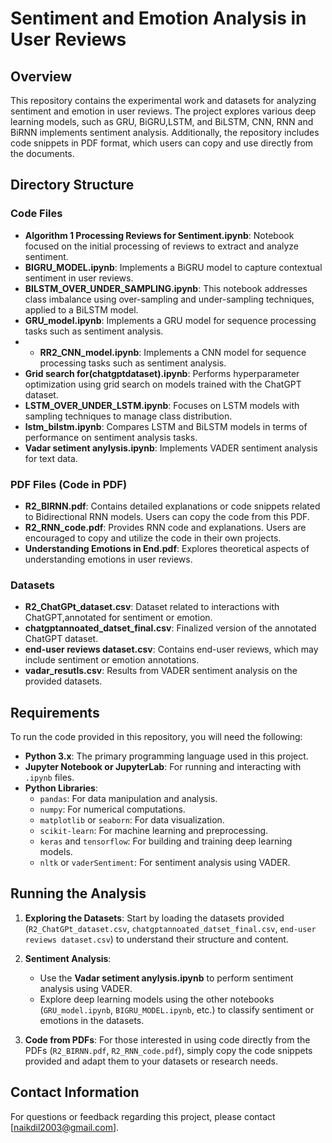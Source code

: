 # Sentiment and Emotion Analysis in User Reviews

## Overview

This repository contains the experimental work and datasets for analyzing sentiment and emotion in user reviews. The project explores various deep learning models, such as GRU, BiGRU,LSTM, and BiLSTM, CNN, RNN and BiRNN implements sentiment analysis. Additionally, the repository includes code snippets in PDF format, which users can copy and use directly from the documents.

## Directory Structure

### Code Files
- **Algorithm 1 Processing Reviews for Sentiment.ipynb**: Notebook focused on the initial processing of reviews to extract and analyze sentiment.
- **BIGRU_MODEL.ipynb**: Implements a BiGRU model to capture contextual sentiment in user reviews.
- **BILSTM_OVER_UNDER_SAMPLING.ipynb**: This notebook addresses class imbalance using over-sampling and under-sampling techniques, applied to a BiLSTM model.
- **GRU_model.ipynb**: Implements a GRU model for sequence processing tasks such as sentiment analysis.
- - **RR2_CNN_model.ipynb**: Implements a CNN model for sequence processing tasks such as sentiment analysis.
- **Grid search for(chatgptdataset).ipynb**: Performs hyperparameter optimization using grid search on models trained with the ChatGPT dataset.
- **LSTM_OVER_UNDER_LSTM.ipynb**: Focuses on LSTM models with sampling techniques to manage class distribution.
- **lstm_bilstm.ipynb**: Compares LSTM and BiLSTM models in terms of performance on sentiment analysis tasks.
- **Vadar setiment anylysis.ipynb**: Implements VADER sentiment analysis for text data.

### PDF Files (Code in PDF)
- **R2_BIRNN.pdf**: Contains detailed explanations or code snippets related to Bidirectional RNN models. Users can copy the code from this PDF.
- **R2_RNN_code.pdf**: Provides RNN code and explanations. Users are encouraged to copy and utilize the code in their own projects.
- **Understanding Emotions in End.pdf**: Explores theoretical aspects of understanding emotions in user reviews.

### Datasets
- **R2_ChatGPt_dataset.csv**: Dataset related to interactions with ChatGPT,annotated for sentiment or emotion.
- **chatgptannoated_datset_final.csv**: Finalized version of the annotated ChatGPT dataset.
- **end-user reviews dataset.csv**: Contains end-user reviews, which may include sentiment or emotion annotations.
- **vadar_resutls.csv**: Results from VADER sentiment analysis on the provided datasets.

## Requirements

To run the code provided in this repository, you will need the following:

- **Python 3.x**: The primary programming language used in this project.
- **Jupyter Notebook or JupyterLab**: For running and interacting with `.ipynb` files.
- **Python Libraries**:
  - `pandas`: For data manipulation and analysis.
  - `numpy`: For numerical computations.
  - `matplotlib` or `seaborn`: For data visualization.
  - `scikit-learn`: For machine learning and preprocessing.
  - `keras` and `tensorflow`: For building and training deep learning models.
  - `nltk` or `vaderSentiment`: For sentiment analysis using VADER.

## Running the Analysis

1. **Exploring the Datasets**: Start by loading the datasets provided (`R2_ChatGPt_dataset.csv`, `chatgptannoated_datset_final.csv`, `end-user reviews dataset.csv`) to understand their structure and content.
  
2. **Sentiment Analysis**:
   - Use the **Vadar setiment anylysis.ipynb** to perform sentiment analysis using VADER.
   - Explore deep learning models using the other notebooks (`GRU_model.ipynb`, `BIGRU_MODEL.ipynb`, etc.) to classify sentiment or emotions in the datasets.

3. **Code from PDFs**: For those interested in using code directly from the PDFs (`R2_BIRNN.pdf`, `R2_RNN_code.pdf`), simply copy the code snippets provided and adapt them to your datasets or research needs.

## Contact Information

For questions or feedback regarding this project, please contact [naikdil2003@gmail.com].


